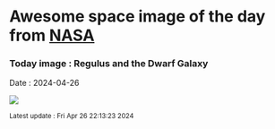 
# Awesome space image of the day from [NASA](https://api.nasa.gov/)

### Today image : Regulus and the Dwarf Galaxy
Date : 2024-04-26

![](https://apod.nasa.gov/apod/image/2404/Regulus_Dwarf_by_Markus_Horn1024.png)

<small>Latest update : Fri Apr 26 22:13:23 2024</small>
        